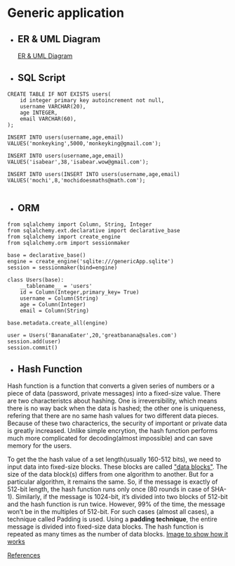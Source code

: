 # Generic application 
- ## ER & UML Diagram ##
    
    [ER & UML Diagram](https://lucid.app/lucidchart/invitations/accept/adc2508a-af71-41a7-95dc-f0eb7121d8a1) 

- ## SQL Script ##
```.mySQL
CREATE TABLE IF NOT EXISTS users(
    id integer primary key autoincrement not null,
    username VARCHAR(20),
    age INTEGER,
    email VARCHAR(60),
);

INSERT INTO users(username,age,email)
VALUES('monkeyking',5000,'monkeyking@gmail.com');

INSERT INTO users(username,age,email)
VALUES('isabear',38,'isabear.wow@gmail.com');

INSERT INTO users(INSERT INTO users(username,age,email)
VALUES('mochi',8,'mochidoesmaths@math.com');


```

- ## ORM ##
```.mySQL
from sqlalchemy import Column, String, Integer
from sqlalchemy.ext.declarative import declarative_base
from sqlalchemy import create_engine
from sqlalchemy.orm import sessionmaker

base = declarative_base()
engine = create_engine('sqlite:///genericApp.sqlite')
session = sessionmaker(bind=engine)

class Users(base):
    __tablename__ = 'users'
    id = Column(Integer,primary_key= True)
    username = Column(String)
    age = Column(Integer)
    email = Column(String) 

base.metadata.create_all(engine)

user = Users('BananaEater',20,'greatbanana@sales.com')
session.add(user)
session.commit()
```

- ## Hash Function ##

Hash function is a function that converts a given series of numbers or a piece of data (password, private messages) into a fixed-size value. There are two characteristcs about hashing. One is irreversibility, which means there is no way back when the data is hashed; the other one is uniqueness, refering that there are no same hash values for two different data pieces. Because of these two characterics, the security of important or private data is greatly increased. Unlike simple encrytion, the hash function performs much more complicated for decoding(almost impossible) and can save memory for the users. 

To get the the hash value of a set length(usually 160-512 bits), we need to input data into fixed-size blocks. These blocks are called ["data blocks"](https://cheapsslsecurity.com/blog/wp-content/uploads/2017/09/hashing-function-structure.png). The size of the data block(s) differs from one algorithm to another. But for a particular algorithm, it remains the same. So, if the message is exactly of 512-bit length, the hash function runs only once (80 rounds in case of SHA-1). Similarly, if the message is 1024-bit, it’s divided into two blocks of 512-bit and the hash function is run twice. However, 99% of the time, the message won’t be in the multiples of 512-bit. For such cases (almost all cases), a technique called Padding is used. Using a **padding technique**, the entire message is divided into fixed-size data blocks. The hash function is repeated as many times as the number of data blocks. [Image to show how it works](https://cheapsslsecurity.com/blog/wp-content/uploads/2017/09/the-avalanche-effect-in-hashing.png)  

[References](https://cheapsslsecurity.com/blog/decoded-examples-of-how-hashing-algorithms-work/)
